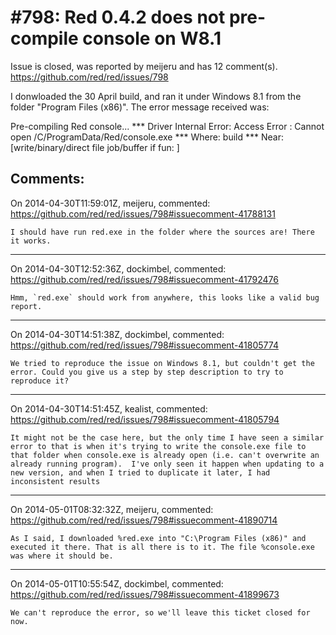 
#798: Red 0.4.2 does not pre-compile console on W8.1
================================================================================
Issue is closed, was reported by meijeru and has 12 comment(s).
<https://github.com/red/red/issues/798>

I donwloaded the 30 April build, and ran it under Windows 8.1 from the folder "Program Files (x86)". The error message received was:

Pre-compiling Red console...
**\* Driver Internal Error: Access Error : Cannot open /C/ProgramData/Red/console.exe
**\* Where: build
**\* Near:  [write/binary/direct file job/buffer
if fun:
] 



Comments:
--------------------------------------------------------------------------------

On 2014-04-30T11:59:01Z, meijeru, commented:
<https://github.com/red/red/issues/798#issuecomment-41788131>

    I should have run red.exe in the folder where the sources are! There it works.

--------------------------------------------------------------------------------

On 2014-04-30T12:52:36Z, dockimbel, commented:
<https://github.com/red/red/issues/798#issuecomment-41792476>

    Hmm, `red.exe` should work from anywhere, this looks like a valid bug report.

--------------------------------------------------------------------------------

On 2014-04-30T14:51:38Z, dockimbel, commented:
<https://github.com/red/red/issues/798#issuecomment-41805774>

    We tried to reproduce the issue on Windows 8.1, but couldn't get the error. Could you give us a step by step description to try to reproduce it?

--------------------------------------------------------------------------------

On 2014-04-30T14:51:45Z, kealist, commented:
<https://github.com/red/red/issues/798#issuecomment-41805794>

    It might not be the case here, but the only time I have seen a similar error to that is when it's trying to write the console.exe file to that folder when console.exe is already open (i.e. can't overwrite an already running program).  I've only seen it happen when updating to a new version, and when I tried to duplicate it later, I had inconsistent results

--------------------------------------------------------------------------------

On 2014-05-01T08:32:32Z, meijeru, commented:
<https://github.com/red/red/issues/798#issuecomment-41890714>

    As I said, I downloaded %red.exe into "C:\Program Files (x86)" and executed it there. That is all there is to it. The file %console.exe was where it should be.

--------------------------------------------------------------------------------

On 2014-05-01T10:55:54Z, dockimbel, commented:
<https://github.com/red/red/issues/798#issuecomment-41899673>

    We can't reproduce the error, so we'll leave this ticket closed for now.

